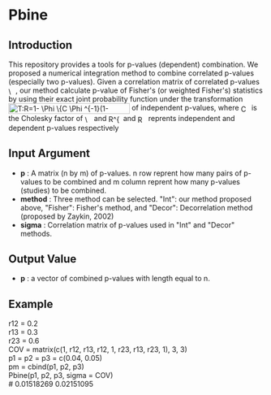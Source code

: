 # Pbine

## Introduction
This repository provides a tools for p-values (dependent) combination. We proposed a numerical integration method to combine correlated p-values (especially two p-values). Given a correlation matrix of correlated p-values <img src="http://www.sciweavers.org/tex2img.php?eq=%20%5CSigma%20&bc=White&fc=Black&im=jpg&fs=12&ff=arev&edit=0" align="center" border="0" alt=" \Sigma " width="14" height="14" />, our method calculate p-value of Fisher's (or weighted Fisher's) statistics by using their exact joint probability function under the transformation <img src="http://www.sciweavers.org/tex2img.php?eq=T%3AR%3D1-%20%5CPhi%20%5C%7BC%20%5CPhi%20%5E%7B-1%7D%281-R%5E%7B%2A%7D%29%5C%7D&bc=White&fc=Black&im=jpg&fs=12&ff=arev&edit=0" align="center" border="0" alt="T:R=1- \Phi \{C \Phi ^{-1}(1-R^{*})\}" width="239" height="21" /> of independent p-values, where <img src="http://www.sciweavers.org/tex2img.php?eq=C&bc=White&fc=Black&im=jpg&fs=12&ff=arev&edit=0" align="center" border="0" alt="C" width="17" height="15" /> is the Cholesky factor of <img src="http://www.sciweavers.org/tex2img.php?eq=%20%5CSigma%20&bc=White&fc=Black&im=jpg&fs=12&ff=arev&edit=0" align="center" border="0" alt=" \Sigma " width="14" height="14" /> and <img src="http://www.sciweavers.org/tex2img.php?eq=R%5E%7B%2A%7D&bc=White&fc=Black&im=jpg&fs=12&ff=arev&edit=0" align="center" border="0" alt="R^{*}" width="25" height="17" /> and <img src="http://www.sciweavers.org/tex2img.php?eq=R&bc=White&fc=Black&im=jpg&fs=12&ff=arev&edit=0" align="center" border="0" alt="R" width="17" height="15" /> reprents independent and dependent p-values respectively

## Input Argument
 - **p** \: A matrix (n by m) of p-values. n row reprent how many pairs of p-values to be combined and m column reprent how many p-values (studies) to be combined. 
 - **method** \: Three method can be selected. "Int": our method proposed above, "Fisher": Fisher's method, and "Decor": Decorrelation method (proposed by Zaykin, 2002)
 - **sigma** \: Correlation matrix of p-values used in "Int" and "Decor" methods.

## Output Value
 - **p** \: a vector of combined p-values with length equal to n. 

## Example 
r12 = 0.2<br />
r13 = 0.3<br />
r23 = 0.6<br />
COV = matrix(c(1, r12, r13, r12, 1, r23, r13, r23, 1), 3, 3)<br />
p1 = p2 = p3 = c(0.04, 0.05)<br />
pm = cbind(p1, p2, p3)<br />
Pbine(p1, p2, p3, sigma = COV)<br />
\# 0.01518269 0.02151095
